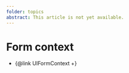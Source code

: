 ```yaml
---
folder: topics
abstract: This article is not yet available.
---
```


# Form context

- {@link UIFormContext +}
